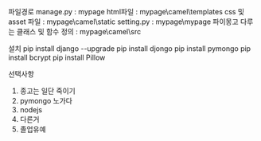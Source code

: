 파일경로
manage.py : mypage
html파일 : mypage\camel\templates
css 및 asset 파일 : mypage\camel\static
setting.py : mypage\mypage
파이몽고 다루는 클래스 및 함수 정의 : mypage\camel\src




설치
pip install django --upgrade
pip install djongo
pip install pymongo
pip install bcrypt
pip install Pillow


선택사항
1) 종고는 일단 죽이기
2) pymongo 노가다
3) nodejs
4) 다른거
5) 졸업유예

